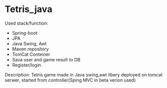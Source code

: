 # Tetris_java

Used stack/function:
- Spring-boot
- JPA
- Java Swing, Awt
- Maven repository
- TomCat Conteiner
- Sava user and game result to DB
- Register/login


Description: Tetris game made in Java swing,awt libery deployed on tomcat serwer, started from controller(Sping MVC in beta verion used)

